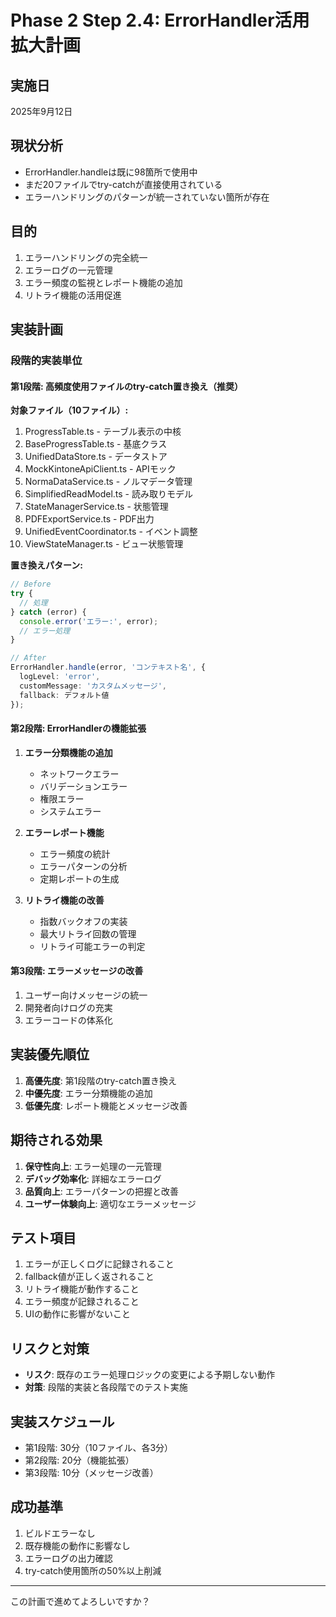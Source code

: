 # Phase 2 Step 2.4: ErrorHandler活用拡大計画

## 実施日
2025年9月12日

## 現状分析
- ErrorHandler.handleは既に98箇所で使用中
- まだ20ファイルでtry-catchが直接使用されている
- エラーハンドリングのパターンが統一されていない箇所が存在

## 目的
1. エラーハンドリングの完全統一
2. エラーログの一元管理
3. エラー頻度の監視とレポート機能の追加
4. リトライ機能の活用促進

## 実装計画

### 段階的実装単位

#### 第1段階: 高頻度使用ファイルのtry-catch置き換え（推奨）
**対象ファイル（10ファイル）:**
1. ProgressTable.ts - テーブル表示の中核
2. BaseProgressTable.ts - 基底クラス
3. UnifiedDataStore.ts - データストア
4. MockKintoneApiClient.ts - APIモック
5. NormaDataService.ts - ノルマデータ管理
6. SimplifiedReadModel.ts - 読み取りモデル
7. StateManagerService.ts - 状態管理
8. PDFExportService.ts - PDF出力
9. UnifiedEventCoordinator.ts - イベント調整
10. ViewStateManager.ts - ビュー状態管理

**置き換えパターン:**
```typescript
// Before
try {
  // 処理
} catch (error) {
  console.error('エラー:', error);
  // エラー処理
}

// After
ErrorHandler.handle(error, 'コンテキスト名', {
  logLevel: 'error',
  customMessage: 'カスタムメッセージ',
  fallback: デフォルト値
});
```

#### 第2段階: ErrorHandlerの機能拡張
1. **エラー分類機能の追加**
   - ネットワークエラー
   - バリデーションエラー
   - 権限エラー
   - システムエラー

2. **エラーレポート機能**
   - エラー頻度の統計
   - エラーパターンの分析
   - 定期レポートの生成

3. **リトライ機能の改善**
   - 指数バックオフの実装
   - 最大リトライ回数の管理
   - リトライ可能エラーの判定

#### 第3段階: エラーメッセージの改善
1. ユーザー向けメッセージの統一
2. 開発者向けログの充実
3. エラーコードの体系化

## 実装優先順位
1. **高優先度**: 第1段階のtry-catch置き換え
2. **中優先度**: エラー分類機能の追加
3. **低優先度**: レポート機能とメッセージ改善

## 期待される効果
1. **保守性向上**: エラー処理の一元管理
2. **デバッグ効率化**: 詳細なエラーログ
3. **品質向上**: エラーパターンの把握と改善
4. **ユーザー体験向上**: 適切なエラーメッセージ

## テスト項目
1. エラーが正しくログに記録されること
2. fallback値が正しく返されること
3. リトライ機能が動作すること
4. エラー頻度が記録されること
5. UIの動作に影響がないこと

## リスクと対策
- **リスク**: 既存のエラー処理ロジックの変更による予期しない動作
- **対策**: 段階的実装と各段階でのテスト実施

## 実装スケジュール
- 第1段階: 30分（10ファイル、各3分）
- 第2段階: 20分（機能拡張）
- 第3段階: 10分（メッセージ改善）

## 成功基準
1. ビルドエラーなし
2. 既存機能の動作に影響なし
3. エラーログの出力確認
4. try-catch使用箇所の50%以上削減

---
この計画で進めてよろしいですか？